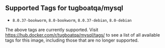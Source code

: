 ## Supported Tags for tugboatqa/mysql

* `8.0.37-bookworm`, `8.0-bookworm`, `8.0.37-debian`, `8.0-debian`

The above tags are currently supported. Visit https://hub.docker.com/r/tugboatqa/mysql/tags/ to see a list of all available tags for this image, including those that are no longer supported.
